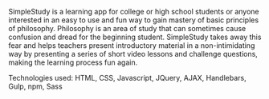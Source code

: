 SimpleStudy is a learning app for college or high school students or anyone interested in an easy to use and fun way to gain mastery of basic principles of philosophy. Philosophy is an area of study that can sometimes cause confusion and dread for the beginning student. SimpleStudy takes away this fear and helps teachers present introductory material in a non-intimidating way by presenting a series of short video lessons and challenge questions, making the learning process fun again. 

Technologies used: HTML, CSS, Javascript, JQuery, AJAX, Handlebars, Gulp, npm, Sass